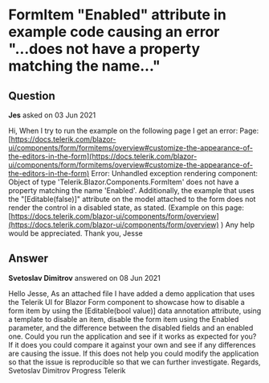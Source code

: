 # FormItem "Enabled" attribute in example code causing an error "...does not have a property matching the name..."

## Question

**Jes** asked on 03 Jun 2021

Hi, When I try to run the example on the following page I get an error: Page: [https://docs.telerik.com/blazor-ui/components/form/formitems/overview#customize-the-appearance-of-the-editors-in-the-form](https://docs.telerik.com/blazor-ui/components/form/formitems/overview#customize-the-appearance-of-the-editors-in-the-form) Error: Unhandled exception rendering component: Object of type 'Telerik.Blazor.Components.FormItem' does not have a property matching the name 'Enabled'. Additionally, the example that uses the "[Editable(false)]" attribute on the model attached to the form does not render the control in a disabled state, as stated. (Example on this page: [https://docs.telerik.com/blazor-ui/components/form/overview](https://docs.telerik.com/blazor-ui/components/form/overview) ) Any help would be appreciated. Thank you, Jesse

## Answer

**Svetoslav Dimitrov** answered on 08 Jun 2021

Hello Jesse, As an attached file I have added a demo application that uses the Telerik UI for Blazor Form component to showcase how to disable a form item by using the [Editable(bool value)] data annotation attribute, using a template to disable an item, disable the form item using the Enabled parameter, and the difference between the disabled fields and an enabled one. Could you run the application and see if it works as expected for you? If it does you could compare it against your own and see if any differences are causing the issue. If this does not help you could modify the application so that the issue is reproducible so that we can further investigate. Regards, Svetoslav Dimitrov Progress Telerik

